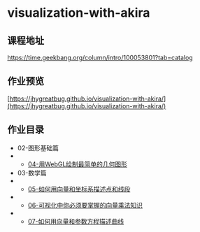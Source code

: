 # visualization-with-akira

## 课程地址

https://time.geekbang.org/column/intro/100053801?tab=catalog

## 作业预览

[https://jhygreatbug.github.io/visualization-with-akira/](https://jhygreatbug.github.io/visualization-with-akira/)

## 作业目录

- 02-图形基础篇
- - [04-用WebGL绘制最简单的几何图形](02-04)
- 03-数学篇
- - [05-如何用向量和坐标系描述点和线段](03-05)
- - [06-可视化中你必须要掌握的向量乘法知识](03-06)
- - [07-如何用向量和参数方程描述曲线](03-07)
